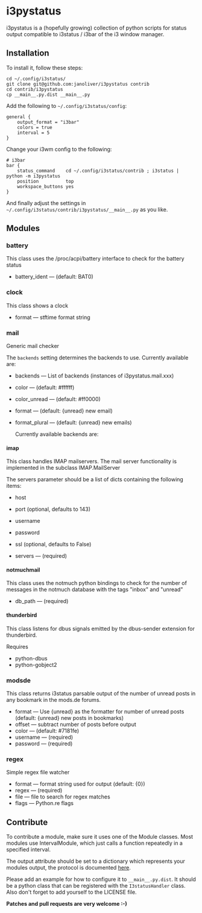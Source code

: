 # i3pystatus

i3pystatus is a (hopefully growing) collection of python scripts for 
status output compatible to i3status / i3bar of the i3 window manager.

## Installation

To install it, follow these steps:

    cd ~/.config/i3status/
    git clone git@github.com:janoliver/i3pystatus contrib
    cd contrib/i3pystatus
    cp __main__.py.dist __main__.py

Add the following to `~/.config/i3status/config`:

    general {
        output_format = "i3bar"
        colors = true
        interval = 5
    }

Change your i3wm config to the following:

    # i3bar
    bar {
        status_command    cd ~/.config/i3status/contrib ; i3status | python -m i3pystatus
        position          top
        workspace_buttons yes
    }

And finally adjust the settings in `~/.config/i3status/contrib/i3pystatus/__main__.py`
as you like. 

## Modules


### battery


This class uses the /proc/acpi/battery interface to check for the
battery status


* battery_ident —  (default: BAT0)



### clock


This class shows a clock


* format — stftime format string



### mail


Generic mail checker

The `backends` setting determines the backends to use. Currently available are:


* backends — List of backends (instances of i3pystatus.mail.xxx)
* color —  (default: #ffffff)
* color_unread —  (default: #ff0000)
* format —  (default: {unread} new email)
* format_plural —  (default: {unread} new emails)


    Currently available backends are:


#### imap


This class handles IMAP mailservers. The mail server
functionality is implemented in the subclass IMAP.MailServer

The servers parameter should be a list of dicts containing the following
items:
* host
* port (optional, defaults to 143)
* username
* password
* ssl (optional, defaults to False)


* servers —  (required)



#### notmuchmail


This class uses the notmuch python bindings to check for the
number of messages in the notmuch database with the tags "inbox"
and "unread"


* db_path —  (required)



#### thunderbird


This class listens for dbus signals emitted by
the dbus-sender extension for thunderbird.

Requires
* python-dbus
* python-gobject2







### modsde


This class returns i3status parsable output of the number of
unread posts in any bookmark in the mods.de forums.


* format — Use {unread} as the formatter for number of unread posts (default: {unread} new posts in bookmarks)
* offset — subtract number of posts before output
* color —  (default: #7181fe)
* username —  (required)
* password —  (required)



### regex


Simple regex file watcher


* format — format string used for output (default: {0})
* regex —  (required)
* file — file to search for regex matches
* flags — Python.re flags




## Contribute

To contribute a module, make sure it uses one of the Module classes. Most modules
use IntervalModule, which just calls a function repeatedly in a specified interval.

The output attribute should be set to a dictionary which represents your modules output,
the protocol is documented [here](http://i3wm.org/docs/i3bar-protocol.html).

Please add an example for how to configure it to `__main__.py.dist`. It should be
a python class that can be registered with the `I3statusHandler` class. Also don't
forget to add yourself to the LICENSE file.

**Patches and pull requests are very welcome :-)**

